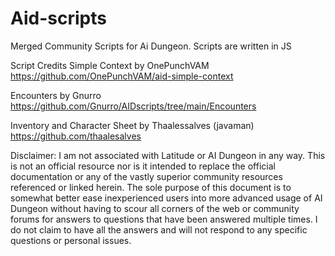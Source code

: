 # Aid-scripts

Merged Community Scripts for Ai Dungeon. 
Scripts are written in JS


Script Credits
Simple Context by OnePunchVAM
https://github.com/OnePunchVAM/aid-simple-context

Encounters by Gnurro
https://github.com/Gnurro/AIDscripts/tree/main/Encounters

Inventory and Character Sheet by Thaalessalves (javaman)
https://github.com/thaalesalves






Disclaimer: I am not associated with Latitude or AI Dungeon in any way. This is not an official resource nor is it intended to replace the official documentation or any of the vastly superior community resources referenced or linked herein. The sole purpose of this document is to somewhat better ease inexperienced users into more advanced usage of AI Dungeon without having to scour all corners of the web or community forums for answers to questions that have been answered multiple times.
I do not claim to have all the answers and will not respond to any specific questions or personal issues.
